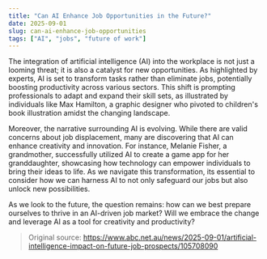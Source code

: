 ```yaml
---
title: "Can AI Enhance Job Opportunities in the Future?"
date: 2025-09-01
slug: can-ai-enhance-job-opportunities
tags: ["AI", "jobs", "future of work"]
---
```

The integration of artificial intelligence (AI) into the workplace is not just a looming threat; it is also a catalyst for new opportunities. As highlighted by experts, AI is set to transform tasks rather than eliminate jobs, potentially boosting productivity across various sectors. This shift is prompting professionals to adapt and expand their skill sets, as illustrated by individuals like Max Hamilton, a graphic designer who pivoted to children's book illustration amidst the changing landscape.

Moreover, the narrative surrounding AI is evolving. While there are valid concerns about job displacement, many are discovering that AI can enhance creativity and innovation. For instance, Melanie Fisher, a grandmother, successfully utilized AI to create a game app for her granddaughter, showcasing how technology can empower individuals to bring their ideas to life. As we navigate this transformation, its essential to consider how we can harness AI to not only safeguard our jobs but also unlock new possibilities.

As we look to the future, the question remains: how can we best prepare ourselves to thrive in an AI-driven job market? Will we embrace the change and leverage AI as a tool for creativity and productivity?

> Original source: https://www.abc.net.au/news/2025-09-01/artificial-intelligence-impact-on-future-job-prospects/105708090